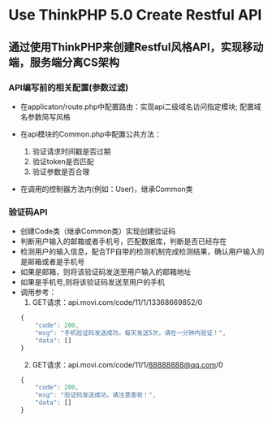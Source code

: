 Use ThinkPHP 5.0 Create Restful API
===============


## 通过使用ThinkPHP来创建Restful风格API，实现移动端，服务端分离CS架构

### API编写前的相关配置(参数过滤)

* 在applicaton/route.php中配置路由：实现api二级域名访问指定模块; 配置域名参数简写风格
* 在api模块的Common.php中配置公共方法：
    1. 验证请求时间戳是否过期
    2. 验证token是否匹配
    3. 验证参数是否合理

* 在调用的控制器方法内(例如：User)，继承Common类

### 验证码API

* 创建Code类（继承Common类）实现创建验证码
* 判断用户输入的邮箱或者手机号，匹配数据库，判断是否已经存在
* 检测用户的输入信息，配合TP自带的检测机制完成检测结果，确认用户输入的是邮箱或者是手机号
* 如果是邮箱，则将该验证码发送至用户输入的邮箱地址
* 如果是手机号,则将该验证码发送至用户的手机
* 调用参考：
    1. GET请求：api.movi.com/code/11/1/13368669852/0
    ```js
    {
        "code": 200,
        "msg": "手机验证码发送成功，每天发送5次，请在一分钟内验证！",
        "data": []
    }  
    ```  
    2. GET请求：api.movi.com/code/11/1/88888888@qq.com/0
    ```js
   {
        "code": 200,
        "msg": "验证码发送成功，请注意查收！",
        "data": []
    }
    ```      

  
